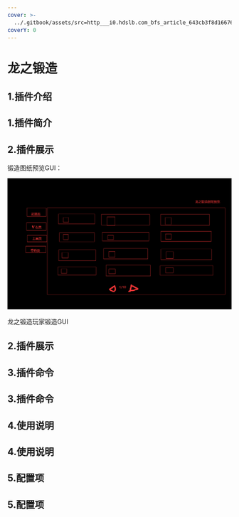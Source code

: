 ```yaml
---
cover: >-
  ../.gitbook/assets/src=http___i0.hdslb.com_bfs_article_643cb3f8d166763b7f2ea894adeffe7b93301acb.jpg&refer=http___i0.hdslb.jpg
coverY: 0
---
```


# 龙之锻造

## 1.插件介绍 <a href="#1.-cha-jian-jie-shao" id="1.-cha-jian-jie-shao"></a>

## 1.插件简介

## 2.插件展示 <a href="#2.-cha-jian-zhan-shi" id="2.-cha-jian-zhan-shi"></a>

锻造图纸预览GUI：

![](<../.gitbook/assets/image (9).png>)

龙之锻造玩家锻造GUI



## 2.插件展示

## 3.插件命令 <a href="#3.-cha-jian-ming-ling" id="3.-cha-jian-ming-ling"></a>

## 3.插件命令

## 4.使用说明 <a href="#4.-shi-yong-shuo-ming" id="4.-shi-yong-shuo-ming"></a>

## 4.使用说明

## 5.配置项 <a href="#5.-pei-zhi-xiang" id="5.-pei-zhi-xiang"></a>

## 5.配置项
